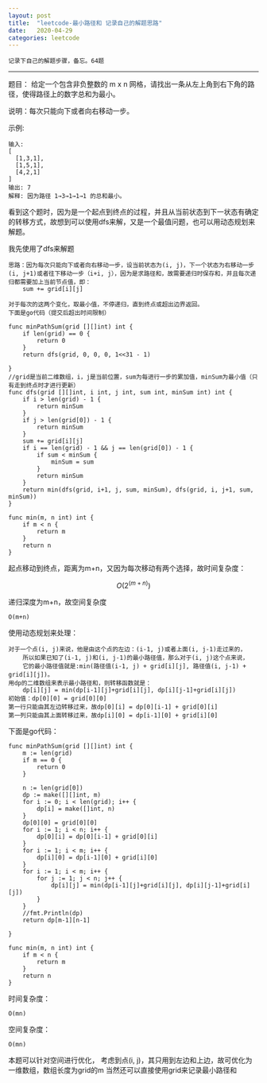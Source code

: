 ```yaml
---
layout: post
title:  "leetcode-最小路径和 记录自己的解题思路"
date:   2020-04-29
categories: leetcode
---
```


	记录下自己的解题步骤，备忘。64题
	
<!--more-->


----------------

题目：
给定一个包含非负整数的 m x n 网格，请找出一条从左上角到右下角的路径，使得路径上的数字总和为最小。

说明：每次只能向下或者向右移动一步。

示例:
	

    输入:
	[
	  [1,3,1],
	  [1,5,1],
	  [4,2,1]
	]
	输出: 7
	解释: 因为路径 1→3→1→1→1 的总和最小。
    

看到这个题时，因为是一个起点到终点的过程，并且从当前状态到下一状态有确定的转移方式，故想到可以使用dfs来解，又是一个最值问题，也可以用动态规划来解题。

我先使用了dfs来解题

	思路：因为每次只能向下或者向右移动一步，设当前状态为(i, j)，下一个状态为右移动一步(i, j+1)或者往下移动一步（i+i, j），因为是求路径和，故需要递归时保存和，并且每次递归都需要加上当前节点值，即：
		sum += grid[i][j]

	对于每次的这两个变化，取最小值，不停递归，直到终点或超出边界返回。
	下面是go代码（提交后超出时间限制）

```golang
func minPathSum(grid [][]int) int {
    if len(grid) == 0 {
        return 0
    }
    return dfs(grid, 0, 0, 0, 1<<31 - 1)

}
//grid是当前二维数组，i，j是当前位置，sum为每进行一步的累加值，minSum为最小值（只有走到终点时才进行更新）
func dfs(grid [][]int, i int, j int, sum int, minSum int) int {
    if i > len(grid) - 1 {
        return minSum
    }
    if j > len(grid[0]) - 1 {
        return minSum
    }
    sum += grid[i][j]
    if i == len(grid) - 1 && j == len(grid[0]) - 1 {
        if sum < minSum {
            minSum = sum
        }
        return minSum
    }
    return min(dfs(grid, i+1, j, sum, minSum), dfs(grid, i, j+1, sum, minSum))
}

func min(m, n int) int {
    if m < n {
        return m
    }
    return n
}

```
起点移动到终点，距离为m+n，又因为每次移动有两个选择，故时间复杂度：


$$O(2^(m+n))$$


递归深度为m+n，故空间复杂度
	
	O(m+n)



使用动态规划来处理：

	对于一个点(i, j)来说，他是由这个点的左边：(i-1, j)或者上面(i, j-1)走过来的，
		所以如果已知了(i-1, j)和(i, j-1)的最小路径值，那么对于(i, j)这个点来说，
		它的最小路径值就是:min(路径值(i-1, j) + grid[i][j], 路径值(i, j-1) + grid[i][j])。
	用dp的二维数组来表示最小路径和，则转移函数就是：
		dp[i][j] = min(dp[i-1][j]+grid[i][j], dp[i][j-1]+grid[i][j])
    初始值：dp[0][0] = grid[0][0]
	第一行只能由其左边转移过来，故dp[0][i] = dp[0][i-1] + grid[0][i]
	第一列只能由其上面转移过来，故dp[i][0] = dp[i-1][0] + grid[i][0]
	
	
下面是go代码：


```golang
func minPathSum(grid [][]int) int {
    m := len(grid)
    if m == 0 {
        return 0
    }
    
    n := len(grid[0])
    dp := make([][]int, m)
    for i := 0; i < len(grid); i++ {
        dp[i] = make([]int, n)
    }
    dp[0][0] = grid[0][0]
    for i := 1; i < n; i++ {
        dp[0][i] = dp[0][i-1] + grid[0][i]
    }
    for i := 1; i < m; i++ {
        dp[i][0] = dp[i-1][0] + grid[i][0]
    }
    for i := 1; i < m; i++ {
        for j := 1; j < n; j++ {
            dp[i][j] = min(dp[i-1][j]+grid[i][j], dp[i][j-1]+grid[i][j])
        }
    }
    //fmt.Println(dp)
    return dp[m-1][n-1]

}

func min(m, n int) int {
    if m < n {
        return m
    }
    return n
}
```


时间复杂度：
	
	O(mn)

空间复杂度：

	O(mn)

本题可以针对空间进行优化，
考虑到点(i, j)，其只用到左边和上边，故可优化为一维数组，数组长度为grid的m
当然还可以直接使用grid来记录最小路径和